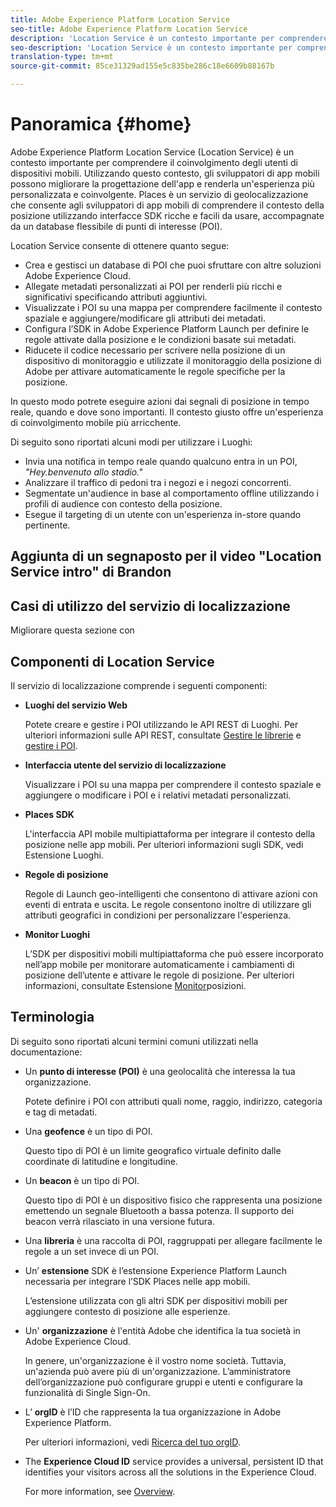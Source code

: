 ```yaml
---
title: Adobe Experience Platform Location Service
seo-title: Adobe Experience Platform Location Service
description: 'Location Service è un contesto importante per comprendere il coinvolgimento degli utenti di dispositivi mobili. Utilizzando questo contesto, gli sviluppatori di app mobili possono migliorare la progettazione dell''app e renderla un''esperienza più personalizzata e coinvolgente. '
seo-description: 'Location Service è un contesto importante per comprendere il coinvolgimento degli utenti di dispositivi mobili. Utilizzando questo contesto, gli sviluppatori di app mobili possono migliorare la progettazione dell''app e renderla un''esperienza più personalizzata e coinvolgente. '
translation-type: tm+mt
source-git-commit: 85ce31329ad155e5c835be286c18e6609b88167b

---
```



# Panoramica {#home}

Adobe Experience Platform Location Service (Location Service) è un contesto importante per comprendere il coinvolgimento degli utenti di dispositivi mobili. Utilizzando questo contesto, gli sviluppatori di app mobili possono migliorare la progettazione dell'app e renderla un'esperienza più personalizzata e coinvolgente. Places è un servizio di geolocalizzazione che consente agli sviluppatori di app mobili di comprendere il contesto della posizione utilizzando interfacce SDK ricche e facili da usare, accompagnate da un database flessibile di punti di interesse (POI).

Location Service consente di ottenere quanto segue:

* Crea e gestisci un database di POI che puoi sfruttare con altre soluzioni Adobe Experience Cloud.
* Allegate metadati personalizzati ai POI per renderli più ricchi e significativi specificando attributi aggiuntivi.
* Visualizzate i POI su una mappa per comprendere facilmente il contesto spaziale e aggiungere/modificare gli attributi dei metadati.
* Configura l’SDK in Adobe Experience Platform Launch per definire le regole attivate dalla posizione e le condizioni basate sui metadati.
* Riducete il codice necessario per scrivere nella posizione di un dispositivo di monitoraggio e utilizzate il monitoraggio della posizione di Adobe per attivare automaticamente le regole specifiche per la posizione.

In questo modo potrete eseguire azioni dai segnali di posizione in tempo reale, quando e dove sono importanti. Il contesto giusto offre un'esperienza di coinvolgimento mobile più arricchente.

Di seguito sono riportati alcuni modi per utilizzare i Luoghi:

* Invia una notifica in tempo reale quando qualcuno entra in un POI, *"Hey.benvenuto allo stadio."*
* Analizzare il traffico di pedoni tra i negozi e i negozi concorrenti.
* Segmentate un'audience in base al comportamento offline utilizzando i profili di audience con contesto della posizione.
* Esegue il targeting di un utente con un'esperienza in-store quando pertinente.

## Aggiunta di un segnaposto per il video "Location Service intro" di Brandon

## Casi di utilizzo del servizio di localizzazione

Migliorare questa sezione con

## Componenti di Location Service

Il servizio di localizzazione comprende i seguenti componenti:

* **Luoghi del servizio Web**

   Potete creare e gestire i POI utilizzando le API REST di Luoghi. Per ulteriori informazioni sulle API REST, consultate [Gestire le librerie](/help/web-service-api/api-usage/manage-libraries/manage-libraries.md) e [gestire i POI](/help/web-service-api/api-usage/manage-pois/manage-pois.md).

* **Interfaccia utente del servizio di localizzazione**

   Visualizzare i POI su una mappa per comprendere il contesto spaziale e aggiungere o modificare i POI e i relativi metadati personalizzati.

* **Places SDK**

   L'interfaccia API mobile multipiattaforma per integrare il contesto della posizione nelle app mobili. Per ulteriori informazioni sugli SDK, vedi Estensione [](/help/places-ext-aep-sdks/places-extension/places-extension.md)Luoghi.

* **Regole di posizione**

   Regole di Launch geo-intelligenti che consentono di attivare azioni con eventi di entrata e uscita. Le regole consentono inoltre di utilizzare gli attributi geografici in condizioni per personalizzare l'esperienza.

* **Monitor Luoghi**

   L’SDK per dispositivi mobili multipiattaforma che può essere incorporato nell’app mobile per monitorare automaticamente i cambiamenti di posizione dell’utente e attivare le regole di posizione. Per ulteriori informazioni, consultate Estensione [Monitor](/help/places-ext-aep-sdks/places-monitor-extension/places-monitor-extension.md)posizioni.

## Terminologia

Di seguito sono riportati alcuni termini comuni utilizzati nella documentazione:

* Un **punto di interesse (POI)** è una geolocalità che interessa la tua organizzazione.

   Potete definire i POI con attributi quali nome, raggio, indirizzo, categoria e tag di metadati.

* Una **geofence** è un tipo di POI.

   Questo tipo di POI è un limite geografico virtuale definito dalle coordinate di latitudine e longitudine.

* Un **beacon** è un tipo di POI.

   Questo tipo di POI è un dispositivo fisico che rappresenta una posizione emettendo un segnale Bluetooth a bassa potenza. Il supporto dei beacon verrà rilasciato in una versione futura.

* Una **libreria** è una raccolta di POI, raggruppati per allegare facilmente le regole a un set invece di un POI.

* Un’ **estensione** SDK è l’estensione Experience Platform Launch necessaria per integrare l’SDK Places nelle app mobili.

   L’estensione utilizzata con gli altri SDK per dispositivi mobili per aggiungere contesto di posizione alle esperienze.

* Un' **organizzazione** è l'entità Adobe che identifica la tua società in Adobe Experience Cloud.

   In genere, un'organizzazione è il vostro nome società. Tuttavia, un'azienda può avere più di un'organizzazione. L’amministratore dell’organizzazione può configurare gruppi e utenti e configurare la funzionalità di Single Sign-On.

* L’ **orgID** è l’ID che rappresenta la tua organizzazione in Adobe Experience Platform.

   Per ulteriori informazioni, vedi [Ricerca del tuo orgID](https://forums.adobe.com/thread/2339895).

* The **Experience Cloud ID** service provides a universal, persistent ID that identifies your visitors across all the solutions in the Experience Cloud.

   For more information, see [Overview](https://docs.adobe.com/content/help/en/id-service/using/intro/overview.html).